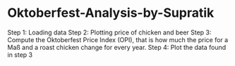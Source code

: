 # Oktoberfest-Analysis-by-Supratik
Step 1: Loading data
Step 2: Plotting price of chicken and beer
Step 3: Compute the Oktoberfest Price Index (OPI), that is how much the price for a Maß and a roast chicken change for every year.
Step 4: Plot the data found in step 3
